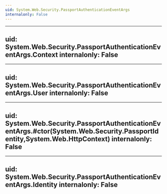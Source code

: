 ```yaml
---
uid: System.Web.Security.PassportAuthenticationEventArgs
internalonly: False
---
```


---
uid: System.Web.Security.PassportAuthenticationEventArgs.Context
internalonly: False
---

---
uid: System.Web.Security.PassportAuthenticationEventArgs.User
internalonly: False
---

---
uid: System.Web.Security.PassportAuthenticationEventArgs.#ctor(System.Web.Security.PassportIdentity,System.Web.HttpContext)
internalonly: False
---

---
uid: System.Web.Security.PassportAuthenticationEventArgs.Identity
internalonly: False
---
